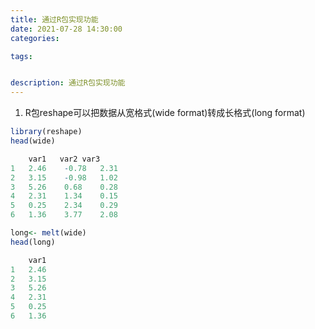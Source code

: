 ```yaml
---
title: 通过R包实现功能
date: 2021-07-28 14:30:00
categories: 

tags:


description: 通过R包实现功能
---
```


<div align="middle"><music URL></div>

1. R包reshape可以把数据从宽格式(wide format)转成长格式(long format)
```R
library(reshape)
head(wide)

    var1   var2 var3
1   2.46    -0.78   2.31
2   3.15    -0.98   1.02
3   5.26    0.68    0.28
4   2.31    1.34    0.15
5   0.25    2.34    0.29
6   1.36    3.77    2.08

long<- melt(wide)
head(long)

    var1
1   2.46
2   3.15
3   5.26
4   2.31
5   0.25
6   1.36
```